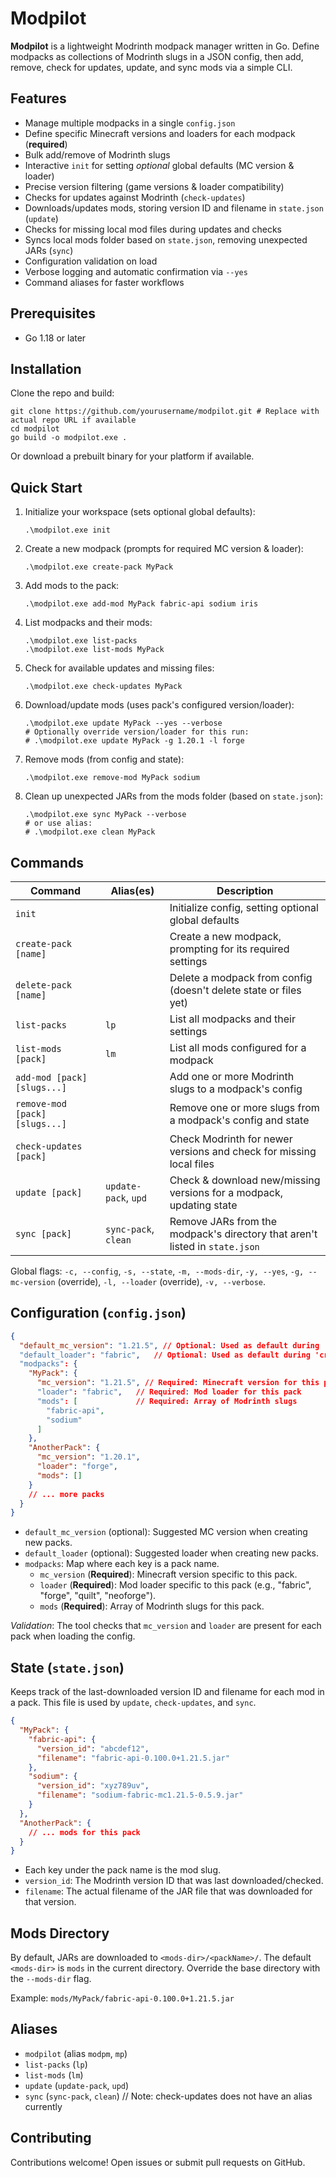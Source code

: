 # Modpilot

**Modpilot** is a lightweight Modrinth modpack manager written in Go. Define modpacks as collections of Modrinth slugs in a JSON config, then add, remove, check for updates, update, and sync mods via a simple CLI.

## Features

- Manage multiple modpacks in a single `config.json`
- Define specific Minecraft versions and loaders for each modpack (**required**)
- Bulk add/remove of Modrinth slugs
- Interactive `init` for setting *optional* global defaults (MC version & loader)
- Precise version filtering (game versions & loader compatibility)
- Checks for updates against Modrinth (`check-updates`)
- Downloads/updates mods, storing version ID and filename in `state.json` (`update`)
- Checks for missing local mod files during updates and checks
- Syncs local mods folder based on `state.json`, removing unexpected JARs (`sync`)
- Configuration validation on load
- Verbose logging and automatic confirmation via `--yes`
- Command aliases for faster workflows

## Prerequisites

- Go 1.18 or later

## Installation

Clone the repo and build:
```pwsh
git clone https://github.com/yourusername/modpilot.git # Replace with actual repo URL if available
cd modpilot
go build -o modpilot.exe .
```

Or download a prebuilt binary for your platform if available.

## Quick Start

1.  Initialize your workspace (sets optional global defaults):
    ```pwsh
    .\modpilot.exe init
    ```
2.  Create a new modpack (prompts for required MC version & loader):
    ```pwsh
    .\modpilot.exe create-pack MyPack
    ```
3.  Add mods to the pack:
    ```pwsh
    .\modpilot.exe add-mod MyPack fabric-api sodium iris
    ```
4.  List modpacks and their mods:
    ```pwsh
    .\modpilot.exe list-packs
    .\modpilot.exe list-mods MyPack
    ```
5.  Check for available updates and missing files:
    ```pwsh
    .\modpilot.exe check-updates MyPack
    ```
6.  Download/update mods (uses pack's configured version/loader):
    ```pwsh
    .\modpilot.exe update MyPack --yes --verbose
    # Optionally override version/loader for this run:
    # .\modpilot.exe update MyPack -g 1.20.1 -l forge
    ```
7.  Remove mods (from config and state):
    ```pwsh
    .\modpilot.exe remove-mod MyPack sodium
    ```
8.  Clean up unexpected JARs from the mods folder (based on `state.json`):
    ```pwsh
    .\modpilot.exe sync MyPack --verbose
    # or use alias:
    # .\modpilot.exe clean MyPack
    ```

## Commands

| Command                      | Alias(es)        | Description                                                                 |
|------------------------------|------------------|-----------------------------------------------------------------------------|
| `init`                       |                  | Initialize config, setting optional global defaults                         |
| `create-pack [name]`         |                  | Create a new modpack, prompting for its required settings                   |
| `delete-pack [name]`         |                  | Delete a modpack from config (doesn't delete state or files yet)            |
| `list-packs`                 | `lp`             | List all modpacks and their settings                                        |
| `list-mods [pack]`           | `lm`             | List all mods configured for a modpack                                      |
| `add-mod [pack] [slugs...]`  |                  | Add one or more Modrinth slugs to a modpack's config                        |
| `remove-mod [pack] [slugs...]`|                 | Remove one or more slugs from a modpack's config and state                  |
| `check-updates [pack]`       |                  | Check Modrinth for newer versions and check for missing local files         |
| `update [pack]`              | `update-pack`, `upd` | Check & download new/missing versions for a modpack, updating state         |
| `sync [pack]`                | `sync-pack`, `clean` | Remove JARs from the modpack's directory that aren't listed in `state.json` |

Global flags: `-c, --config`, `-s, --state`, `-m, --mods-dir`, `-y, --yes`, `-g, --mc-version` (override), `-l, --loader` (override), `-v, --verbose`.

## Configuration (`config.json`)

```json
{
  "default_mc_version": "1.21.5", // Optional: Used as default during 'create-pack'
  "default_loader": "fabric",   // Optional: Used as default during 'create-pack'
  "modpacks": {
    "MyPack": {
      "mc_version": "1.21.5", // Required: Minecraft version for this pack
      "loader": "fabric",   // Required: Mod loader for this pack
      "mods": [             // Required: Array of Modrinth slugs
        "fabric-api",
        "sodium"
      ]
    },
    "AnotherPack": {
      "mc_version": "1.20.1",
      "loader": "forge",
      "mods": []
    }
    // ... more packs
  }
}
```

- `default_mc_version` (optional): Suggested MC version when creating new packs.
- `default_loader` (optional): Suggested loader when creating new packs.
- `modpacks`: Map where each key is a pack name.
  - `mc_version` (**Required**): Minecraft version specific to this pack.
  - `loader` (**Required**): Mod loader specific to this pack (e.g., "fabric", "forge", "quilt", "neoforge").
  - `mods` (**Required**): Array of Modrinth slugs for this pack.

*Validation*: The tool checks that `mc_version` and `loader` are present for each pack when loading the config.

## State (`state.json`)

Keeps track of the last-downloaded version ID and filename for each mod in a pack. This file is used by `update`, `check-updates`, and `sync`.

```json
{
  "MyPack": {
    "fabric-api": {
      "version_id": "abcdef12",
      "filename": "fabric-api-0.100.0+1.21.5.jar"
    },
    "sodium": {
      "version_id": "xyz789uv",
      "filename": "sodium-fabric-mc1.21.5-0.5.9.jar"
    }
  },
  "AnotherPack": {
    // ... mods for this pack
  }
}
```

- Each key under the pack name is the mod slug.
- `version_id`: The Modrinth version ID that was last downloaded/checked.
- `filename`: The actual filename of the JAR file that was downloaded for that version.

## Mods Directory

By default, JARs are downloaded to `<mods-dir>/<packName>/`. The default `<mods-dir>` is `mods` in the current directory. Override the base directory with the `--mods-dir` flag.

Example: `mods/MyPack/fabric-api-0.100.0+1.21.5.jar`

## Aliases

- `modpilot` (alias `modpm`, `mp`)
- `list-packs` (`lp`)
- `list-mods` (`lm`)
- `update` (`update-pack`, `upd`)
- `sync` (`sync-pack`, `clean`)
// Note: check-updates does not have an alias currently

## Contributing

Contributions welcome! Open issues or submit pull requests on GitHub.
